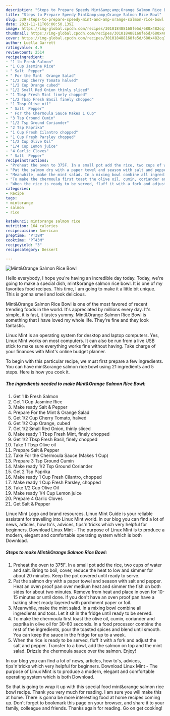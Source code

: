 ```yaml
---
description: "Steps to Prepare Speedy Mint&amp;amp;Orange Salmon Rice Bowl"
title: "Steps to Prepare Speedy Mint&amp;amp;Orange Salmon Rice Bowl"
slug: 339-steps-to-prepare-speedy-mint-and-amp-orange-salmon-rice-bowl
date: 2021-11-11T06:00:50.139Z
image: https://img-global.cpcdn.com/recipes/301018488168fe5d/680x482cq70/mintorange-salmon-rice-bowl-recipe-main-photo.jpg
thumbnail: https://img-global.cpcdn.com/recipes/301018488168fe5d/680x482cq70/mintorange-salmon-rice-bowl-recipe-main-photo.jpg
cover: https://img-global.cpcdn.com/recipes/301018488168fe5d/680x482cq70/mintorange-salmon-rice-bowl-recipe-main-photo.jpg
author: Luella Garrett
ratingvalue: 4.9
reviewcount: 2514
recipeingredient:
- "1 lb Fresh Salmon"
- "1 Cup Jasmine Rice"
- " Salt  Pepper"
- " For the Mint  Orange Salad"
- "1/2 Cup Cherry Tomato halved"
- "1/2 Cup Orange cubed"
- "1/2 Small Red Onion thinly sliced"
- "1 Tbsp Fresh Mint finely chopped"
- "1/2 Tbsp Fresh Basil finely chopped"
- "1 Tbsp Olive oil"
- " Salt  Pepper"
- " For the Chermoula Sauce Makes 1 Cup"
- "3 Tsp Ground Cumin"
- "1/2 Tsp Ground Coriander"
- "2 Tsp Paprika"
- "1 Cup Fresh Cilantro chopped"
- "1 Cup Fresh Parsley chopped"
- "1/2 Cup Olive Oil"
- "1/4 Cup Lemon juice"
- "4 Garlic Cloves"
- " Salt  Pepper"
recipeinstructions:
- "Preheat the oven to 375F. In a small pot add the rice, two cups of water and salt. Bring to boil, cover, reduce the heat to low and simmer for about 20 minutes. Keep the pot covered until ready to serve."
- "Pat the salmon dry with a paper towel and season with salt and pepper. Heat an oven proof pan over medium heat and simmer the fish on both sides for about two minutes. Remove from heat and place in oven for 10-15 minutes or until done. If you don&#39;t have an oven proof pan have a baking sheet ready layered with parchment paper or foil."
- "Meanwhile, make the mint salad. In a mixing bowl combine all ingredients and toss. Let it sit in the fridge until ready to be served."
- "To make the chermoula first toast the olive oil, cumin, coriander and paprika in olive oil for 30-60 seconds. In a food processor combine the rest of the ingredients, pour the toasted spices and blend until smooth. You can keep the sauce in the fridge for up to a week."
- "When the rice is ready to be served, fluff it with a fork and adjust the salt and pepper. Transfer to a bowl, add the salmon on top and the mint salad. Drizzle the chermoula sauce over the salmon. Enjoy!"
categories:
- Recipe
tags:
- mintorange
- salmon
- rice

katakunci: mintorange salmon rice 
nutrition: 164 calories
recipecuisine: American
preptime: "PT38M"
cooktime: "PT43M"
recipeyield: "3"
recipecategory: Dessert

---
```



![Mint&amp;Orange Salmon Rice Bowl](https://img-global.cpcdn.com/recipes/301018488168fe5d/680x482cq70/mintorange-salmon-rice-bowl-recipe-main-photo.jpg)

Hello everybody, I hope you're having an incredible day today. Today, we're going to make a special dish, mint&amp;orange salmon rice bowl. It is one of my favorites food recipes. This time, I am going to make it a little bit unique. This is gonna smell and look delicious.

Mint&amp;Orange Salmon Rice Bowl is one of the most favored of recent trending foods in the world. It's appreciated by millions every day. It's simple, it is fast, it tastes yummy. Mint&amp;Orange Salmon Rice Bowl is something that I have loved my whole life. They're fine and they look fantastic.

Linux Mint is an operating system for desktop and laptop computers. Yes, Linux Mint works on most computers. It can also be run from a live USB stick to make sure everything works fine without having. Take charge of your finances with Mint&#39;s online budget planner.


To begin with this particular recipe, we must first prepare a few ingredients. You can have mint&amp;orange salmon rice bowl using 21 ingredients and 5 steps. Here is how you cook it.

<!--inarticleads1-->

##### The ingredients needed to make Mint&amp;Orange Salmon Rice Bowl:

1. Get 1 lb Fresh Salmon
1. Get 1 Cup Jasmine Rice
1. Make ready  Salt &amp; Pepper
1. Prepare  For the Mint &amp; Orange Salad
1. Get 1/2 Cup Cherry Tomato, halved
1. Get 1/2 Cup Orange, cubed
1. Get 1/2 Small Red Onion, thinly sliced
1. Make ready 1 Tbsp Fresh Mint, finely chopped
1. Get 1/2 Tbsp Fresh Basil, finely chopped
1. Take 1 Tbsp Olive oil
1. Prepare  Salt &amp; Pepper
1. Take  For the Chermoula Sauce (Makes 1 Cup)
1. Prepare 3 Tsp Ground Cumin
1. Make ready 1/2 Tsp Ground Coriander
1. Get 2 Tsp Paprika
1. Make ready 1 Cup Fresh Cilantro, chopped
1. Make ready 1 Cup Fresh Parsley, chopped
1. Take 1/2 Cup Olive Oil
1. Make ready 1/4 Cup Lemon juice
1. Prepare 4 Garlic Cloves
1. Get  Salt &amp; Pepper


Linux Mint Logo and brand resources. Linux Mint Guide is your reliable assistant for travelling into Linux Mint world. In our blog you can find a lot of news, articles, how to&#39;s, advices, tips&#39;n&#39;tricks which very helpful for beginners. Download Linux Mint - The purpose of Linux Mint is to produce a modern, elegant and comfortable operating system which is both Download. 

<!--inarticleads2-->

##### Steps to make Mint&amp;Orange Salmon Rice Bowl:

1. Preheat the oven to 375F. In a small pot add the rice, two cups of water and salt. Bring to boil, cover, reduce the heat to low and simmer for about 20 minutes. Keep the pot covered until ready to serve.
1. Pat the salmon dry with a paper towel and season with salt and pepper. Heat an oven proof pan over medium heat and simmer the fish on both sides for about two minutes. Remove from heat and place in oven for 10-15 minutes or until done. If you don&#39;t have an oven proof pan have a baking sheet ready layered with parchment paper or foil.
1. Meanwhile, make the mint salad. In a mixing bowl combine all ingredients and toss. Let it sit in the fridge until ready to be served.
1. To make the chermoula first toast the olive oil, cumin, coriander and paprika in olive oil for 30-60 seconds. In a food processor combine the rest of the ingredients, pour the toasted spices and blend until smooth. You can keep the sauce in the fridge for up to a week.
1. When the rice is ready to be served, fluff it with a fork and adjust the salt and pepper. Transfer to a bowl, add the salmon on top and the mint salad. Drizzle the chermoula sauce over the salmon. Enjoy!


In our blog you can find a lot of news, articles, how to&#39;s, advices, tips&#39;n&#39;tricks which very helpful for beginners. Download Linux Mint - The purpose of Linux Mint is to produce a modern, elegant and comfortable operating system which is both Download. 

So that is going to wrap it up with this special food mint&amp;orange salmon rice bowl recipe. Thank you very much for reading. I am sure you will make this at home. There is gonna be more interesting food at home recipes coming up. Don't forget to bookmark this page on your browser, and share it to your family, colleague and friends. Thanks again for reading. Go on get cooking!
